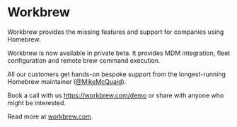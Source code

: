 # Workbrew

Workbrew provides the missing features and support for companies using Homebrew.

Workbrew is now available in private beta. It provides MDM integration, fleet configuration and remote brew command execution.

All our customers get hands-on bespoke support from the longest-running Homebrew maintainer ([@MikeMcQuaid](https://github.com/MikeMcQuaid)).

Book a call with us <https://workbrew.com/demo> or share with anyone who might be interested.

Read more at [workbrew.com](https://workbrew.com).

